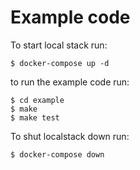 # Example code

To start local stack run:

```
$ docker-compose up -d
```

to run the example code run:

```
$ cd example
$ make
$ make test
```

To shut localstack down run:

```
$ docker-compose down
```

